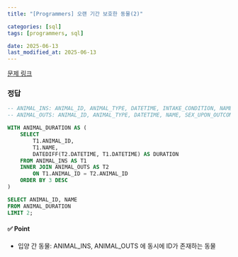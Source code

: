 ```yaml
---
title: "[Programmers] 오랜 기간 보호한 동물(2)"

categories: [sql]
tags: [programmers, sql]

date: 2025-06-13
last_modified_at: 2025-06-13
---
```

[문제 링크](https://school.programmers.co.kr/learn/courses/30/lessons/59411)

### 정답
```sql
-- ANIMAL_INS: ANIMAL_ID, ANIMAL_TYPE, DATETIME, INTAKE_CONDITION, NAME, SEX_UPON_INTAKE
-- ANIMAL_OUTS: ANIMAL_ID, ANIMAL_TYPE, DATETIME, NAME, SEX_UPON_OUTCOME

WITH ANIMAL_DURATION AS (
    SELECT 
        T1.ANIMAL_ID, 
        T1.NAME,
        DATEDIFF(T2.DATETIME, T1.DATETIME) AS DURATION
    FROM ANIMAL_INS AS T1
    INNER JOIN ANIMAL_OUTS AS T2
        ON T1.ANIMAL_ID = T2.ANIMAL_ID
    ORDER BY 3 DESC
)

SELECT ANIMAL_ID, NAME
FROM ANIMAL_DURATION
LIMIT 2;

```

#### ✅ Point
- 입양 간 동물: ANIMAL_INS, ANIMAL_OUTS 에 동시에 ID가 존재하는 동물

